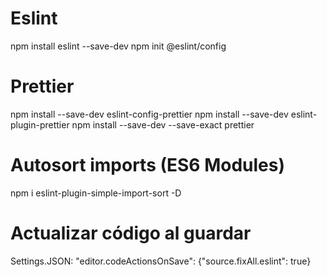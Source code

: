 # Eslint
npm install eslint --save-dev
npm init @eslint/config

# Prettier
npm install --save-dev eslint-config-prettier
npm install --save-dev eslint-plugin-prettier 
npm install --save-dev --save-exact prettier

# Autosort imports (ES6 Modules)
npm i eslint-plugin-simple-import-sort -D

# Actualizar código al guardar
Settings.JSON:
"editor.codeActionsOnSave": {"source.fixAll.eslint": true}

